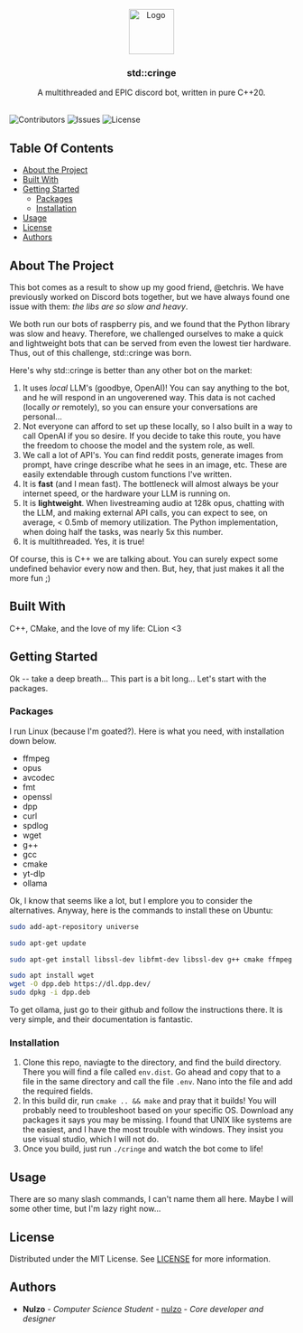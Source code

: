 
<p align="center">
  <a href="https://github.com/nulzo/STD-Cringe">
    <img src="https://github.com/nulzo/STD-Cringe/raw/main/docs/std-cringe-logo.png" alt="Logo" width="80" height="80">
  </a>

  <h3 align="center">std::cringe</h3>

  <p align="center">
    A multithreaded and EPIC discord bot, written in pure C++20.
    <br/>
    <br/>
  </p>
</p>

![Contributors](https://img.shields.io/github/contributors/nulzo/STD-Cringe?color=dark-green) ![Issues](https://img.shields.io/github/issues/nulzo/STD-Cringe) ![License](https://img.shields.io/github/license/nulzo/STD-Cringe) 

## Table Of Contents

* [About the Project](#about-the-project)
* [Built With](#built-with)
* [Getting Started](#getting-started)
  * [Packages](#packages)
  * [Installation](#installation)
* [Usage](#usage)
* [License](#license)
* [Authors](#authors)

## About The Project

This bot comes as a result to show up my good friend, @etchris. We have previously worked on Discord bots together, but we have always found one issue with them: *the libs are so slow and heavy*.

We both run our bots of raspberry pis, and we found that the Python library was slow and heavy. Therefore, we challenged ourselves to make a quick and lightweight bots that can be served from even the lowest tier hardware. Thus, out of this challenge, std::cringe was born.

Here's why std::cringe is better than any other bot on the market:

1. It uses *local* LLM's (goodbye, OpenAI)! You can say anything to the bot, and he will respond in an ungoverened way. This data is not cached (locally *or* remotely), so you can ensure your conversations are personal...
2. Not everyone can afford to set up these locally, so I also built in a way to call OpenAI if you so desire. If you decide to take this route, you have the freedom to choose the model and the system role, as well.
3. We call a lot of API's. You can find reddit posts, generate images from prompt, have cringe describe what he sees in an image, etc. These are easily extendable through custom functions I've written.
4. It is **fast** (and I mean fast). The bottleneck will almost always be your internet speed, or the hardware your LLM is running on.
5. It is **lightweight**. When livestreaming audio at 128k opus, chatting with the LLM, and making external API calls, you can expect to see, on average, < 0.5mb of memory utilization. The Python implementation, when doing half the tasks, was nearly 5x this number.
6. It is multithreaded. Yes, it is true!

Of course, this is C++ we are talking about. You can surely expect some undefined behavior every now and then. But, hey, that just makes it all the more fun ;)

## Built With

C++, CMake, and the love of my life: CLion <3

## Getting Started

Ok -- take a deep breath... This part is a bit long... Let's start with the packages.

### Packages

I run Linux (because I'm goated?). Here is what you need, with installation down below.

* ffmpeg
* opus
* avcodec
* fmt
* openssl
* dpp
* curl
* spdlog
* wget
* g++
* gcc
* cmake
* yt-dlp
* ollama


Ok, I know that seems like a lot, but I emplore you to consider the alternatives. Anyway, here is the commands to install these on Ubuntu:

```sh
sudo add-apt-repository universe

sudo apt-get update

sudo apt-get install libssl-dev libfmt-dev libssl-dev g++ cmake ffmpeg libspdlog-dev opus-tools libopus-dev libspdlog-dev libfmt-dev libssl-dev libavformat-dev libavcodec-dev libavutil-dev libavfilter-dev libcurl4-openssl-dev yt-dlp

sudo apt install wget
wget -O dpp.deb https://dl.dpp.dev/
sudo dpkg -i dpp.deb
```

To get ollama, just go to their github and follow the instructions there. It is very simple, and their documentation is fantastic.

### Installation

1. Clone this repo, naviagte to the directory, and find the build directory. There you will find a file called `env.dist`. Go ahead and copy that to a file in the same directory and call the file `.env`. Nano into the file and add the required fields.
2. In this build dir, run `cmake .. && make` and pray that it builds! You will probably need to troubleshoot based on your specific OS. Download any packages it says you may be missing. I found that UNIX like systems are the easiest, and I have the most trouble with windows. They insist you use visual studio, which I will not do.
3. Once you build, just run `./cringe` and watch the bot come to life!

## Usage
There are so many slash commands, I can't name them all here. Maybe I will some other time, but I'm lazy right now...

## License

Distributed under the MIT License. See [LICENSE](https://github.com/nulzo/STD-Cringe/blob/main/LICENSE.md) for more information.

## Authors

* **Nulzo** - *Computer Science Student* - [nulzo](https://github.com/nulzo/) - *Core developer and designer*
